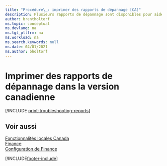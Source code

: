 ```yaml
---
title: "Procédure\_: imprimer des rapports de dépannage [CA]"
description: Plusieurs rapports de dépannage sont disponibles pour aider les partenaires certifiés Microsoft à résoudre les problèmes dans la version canadienne.
author: brentholtorf
ms.topic: conceptual
ms.devlang: na
ms.tgt_pltfrm: na
ms.workload: na
ms.search.keywords: null
ms.date: 04/01/2021
ms.author: bholtorf
---
```

# <a name="print-troubleshooting-reports-in-the-canadian-version"></a>Imprimer des rapports de dépannage dans la version canadienne

[!INCLUDE [print-troubleshooting-reports](../includes/CAMXUS/print-troubleshooting-reports.md)]

## <a name="see-also"></a>Voir aussi

[Fonctionnalités locales Canada](canada-local-functionality.md)  
[Finance](../../finance.md)  
[Configuration de Finance](../../finance.md)  


[!INCLUDE[footer-include](../../includes/footer-banner.md)]
